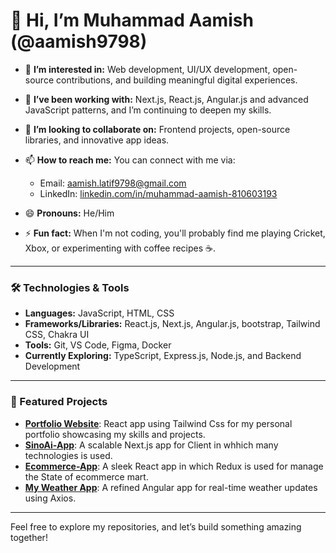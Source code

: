 # 👋 Hi, I’m Muhammad Aamish (@aamish9798)

- 👀 **I’m interested in:** Web development, UI/UX development, open-source contributions, and building meaningful digital experiences.
- 🌱 **I’ve been working with:** Next.js, React.js, Angular.js and advanced JavaScript patterns, and I’m continuing to deepen my skills.
- 💞️ **I’m looking to collaborate on:** Frontend projects, open-source libraries, and innovative app ideas.
- 📫 **How to reach me:** You can connect with me via:
  - Email: aamish.latif9798@gmail.com
  - LinkedIn: [linkedin.com/in/muhammad-aamish-810603193](https://www.linkedin.com/in/muhammad-aamish-810603193/)

- 😄 **Pronouns:** He/Him
- ⚡ **Fun fact:** When I'm not coding, you'll probably find me playing Cricket, Xbox, or experimenting with coffee recipes ☕.

---

### 🛠️ Technologies & Tools
- **Languages:** JavaScript, HTML, CSS
- **Frameworks/Libraries:** React.js, Next.js, Angular.js, bootstrap, Tailwind CSS, Chakra UI
- **Tools:** Git, VS Code, Figma, Docker
- **Currently Exploring:** TypeScript, Express.js, Node.js, and Backend Development

---

### 🚀 Featured Projects
- **[Portfolio Website](https://muhammad-aamish-portfolio.vercel.app/)**: React app using Tailwind Css for my personal portfolio showcasing my skills and projects. 
- **[SinoAi-App](https://sinoaiadvisory.com/)**: A scalable Next.js app for Client in whhich many technologies is used.
- **[Ecommerce-App](https://github.com/aamish9798/react-redux-ecommerce-mart)**: A sleek React app in which Redux is used for manage the State of ecommerce mart.
- **[My Weather App](https://github.com/aamish9798/weather-app)**: A refined Angular app for real-time weather updates using Axios.

---

Feel free to explore my repositories, and let’s build something amazing together!


<!---
aamish9798/aamish9798 is a ✨ special ✨ repository because its `README.md` (this file) appears on your GitHub profile.
You can click the Preview link to take a look at your changes.
--->
